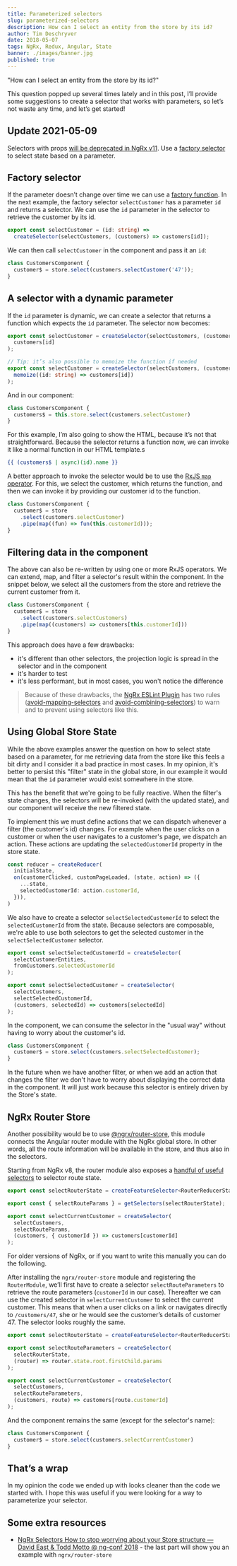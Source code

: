 ```yaml
---
title: Parameterized selectors
slug: parameterized-selectors
description: How can I select an entity from the store by its id?
author: Tim Deschryver
date: 2018-05-07
tags: NgRx, Redux, Angular, State
banner: ./images/banner.jpg
published: true
---
```


"How can I select an entity from the store by its id?"

This question popped up several times lately and in this post, I’ll provide some suggestions to create a selector that works with parameters, so let’s not waste any time, and let’s get started!

## Update 2021-05-09

Selectors with props [will be deprecated in NgRx v11](https://github.com/ngrx/platform/issues/2980).
Use a [factory selector](#factory-selector) to select state based on a parameter.

## Factory selector

If the parameter doesn’t change over time we can use a [factory function](https://medium.com/javascript-scene/javascript-factory-functions-with-es6-4d224591a8b1). In the next example, the factory selector `selectCustomer` has a parameter `id` and returns a selector. We can use the `id` parameter in the selector to retrieve the customer by its id.

```ts:customers.selectors.ts
export const selectCustomer = (id: string) =>
  createSelector(selectCustomers, (customers) => customers[id]);
```

We can then call `selectCustomer` in the component and pass it an `id`:

```ts:customer.component.ts
class CustomersComponent {
  customer$ = store.select(customers.selectCustomer('47'));
}
```

## A selector with a dynamic parameter

If the `id` parameter is dynamic, we can create a selector that returns a function which expects the `id` parameter. The selector now becomes:

```ts:customers.selectors.ts
export const selectCustomer = createSelector(selectCustomers, (customers) => (id: string) =>
  customers[id]
);

// Tip: it’s also possible to memoize the function if needed
export const selectCustomer = createSelector(selectCustomers, (customers) =>
  memoize((id: string) => customers[id])
);
```

And in our component:

```ts:customer.component.ts
class CustomersComponent {
  customers$ = this.store.select(customers.selectCustomer)
}
```

For this example, I’m also going to show the HTML, because it’s not that straightforward.
Because the selector returns a function now, we can invoke it like a normal function in our HTML template.s

```html:customer.component.html
{{ (customers$ | async)(id).name }}
```

A better approach to invoke the selector would be to use the [RxJS `map` operator](https://rxjs.dev/api/operators/map).
For this, we select the customer, which returns the function, and then we can invoke it by providing our customer id to the function.

```ts:customer.component.ts
class CustomersComponent {
  customer$ = store
    .select(customers.selectCustomer)
    .pipe(map((fun) => fun(this.customerId)));
}
```

## Filtering data in the component

The above can also be re-written by using one or more RxJS operators.
We can extend, map, and filter a selector's result within the component.
In the snippet below, we select all the customers from the store and retrieve the current customer from it.

```ts:customer.component.ts
class CustomersComponent {
  customer$ = store
    .select(customers.selectCustomers)
    .pipe(map((customers) => customers[this.customerId]))
}
```

This approach does have a few drawbacks:

- it's different than other selectors, the projection logic is spread in the selector and in the component
- it's harder to test
- it's less performant, but in most cases, you won't notice the difference

> Because of these drawbacks, the [NgRx ESLint Plugin](https://github.com/timdeschryver/eslint-plugin-ngrx) has two rules ([avoid-mapping-selectors](avoid-mapping-selectors) and [avoid-combining-selectors](https://github.com/timdeschryver/eslint-plugin-ngrx/blob/master/docs/rules/avoid-combining-selectors.md)) to warn and to prevent using selectors like this.

## Using Global Store State

While the above examples answer the question on how to select state based on a parameter, for me retrieving data from the store like this feels a bit dirty and I consider it a bad practice in most cases. In my opinion, it's better to persist this "filter" state in the global store, in our example it would mean that the `id` parameter would exist somewhere in the store.

This has the benefit that we're going to be fully reactive.
When the filter's state changes, the selectors will be re-invoked (with the updated state), and our component will receive the new filtered state.

To implement this we must define actions that we can dispatch whenever a filter (the customer's id) changes. For example when the user clicks on a customer or when the user navigates to a customer's page, we dispatch an action. These actions are updating the `selectedCustomerId` property in the store state.

```ts{3-6}:customers.reducer.ts
const reducer = createReducer(
  initialState,
  on(customerClicked, customPageLoaded, (state, action) => ({
    ...state,
    selectedCustomerId: action.customerId,
  })),
)
```

We also have to create a selector `selectSelectedCustomerId` to select the `selectedCustomerId` from the state.
Because selectors are composable, we're able to use both selectors to get the selected customer in the `selectSelectedCustomer` selector.

```ts:customers.selectors.ts
export const selectSelectedCustomerId = createSelector(
  selectCustomerEntities,
  fromCustomers.selectedCustomerId
);

export const selectSelectedCustomer = createSelector(
  selectCustomers,
  selectSelectedCustomerId,
  (customers, selectedId) => customers[selectedId]
);
```

In the component, we can consume the selector in the "usual way" without having to worry about the customer's id.

```ts:customer.component.ts
class CustomersComponent {
  customer$ = store.select(customers.selectSelectedCustomer);
}
```

In the future when we have another filter, or when we add an action that changes the filter we don't have to worry about displaying the correct data in the component. It will just work because this selector is entirely driven by the Store's state.

## NgRx Router Store

Another possibility would be to use [@ngrx/router-store](https://ngrx.io/guide/router-store), this module connects the Angular router module with the NgRx global store. In other words, all the route information will be available in the store, and thus also in the selectors.

Starting from NgRx v8, the router module also exposes a [handful of useful selectors](https://ngrx.io/guide/router-store/selectors#router-selectors) to selector route state.

```ts:customers.selectors.ts
export const selectRouterState = createFeatureSelector<RouterReducerState>('router');

export const { selectRouteParams } = getSelectors(selectRouterState);

export const selectCurrentCustomer = createSelector(
  selectCustomers,
  selectRouteParams,
  (customers, { customerId }) => customers[customerId]
);
```

For older versions of NgRx, or if you want to write this manually you can do the following.

After installing the `ngrx/router-store` module and registering the `RouterModule`, we’ll first have to create a selector `selectRouteParameters` to retrieve the route parameters (`customerId` in our case). Thereafter we can use the created selector in `selectCurrentCustomer` to select the current customer. This means that when a user clicks on a link or navigates directly to `/customers/47`, she or he would see the customer’s details of customer 47. The selector looks roughly the same.

```ts:customers.selectors.ts
export const selectRouterState = createFeatureSelector<RouterReducerState>('router');

export const selectRouteParameters = createSelector(
  selectRouterState,
  (router) => router.state.root.firstChild.params
);

export const selectCurrentCustomer = createSelector(
  selectCustomers,
  selectRouteParameters,
  (customers, route) => customers[route.customerId]
);
```

And the component remains the same (except for the selector's name):

```ts:customer.component.ts
class CustomersComponent {
  customer$ = store.select(customers.selectCurrentCustomer)
}
```

## That’s a wrap

In my opinion the code we ended up with looks cleaner than the code we started with. I hope this was useful if you were looking for a way to parameterize your selector.

## Some extra resources

- [NgRx Selectors How to stop worrying about your Store structure — David East & Todd Motto @ ng-conf 2018](https://www.youtube.com/watch?v=Y4McLi9scfc) - the last part will show you an example with `ngrx/router-store`
